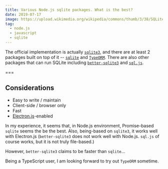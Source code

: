 ```yaml
---
title: Various Node.js sqlite packages. What is the best?
date: 2019-07-17
image: https://upload.wikimedia.org/wikipedia/commons/thumb/3/38/SQLite370.svg/1200px-SQLite370.svg.png
tag:
  - node.js
  - javascript
  - sqlite
---
```


The official implementation is actually [`sqlite3`](https://www.npmjs.com/package/sqlite3), and there are at least 2 packages built on top of it -- [`sqlite`](https://www.npmjs.com/package/sqlite) and [`TypeORM`](https://typeorm.io/#/). There are also other packages that can run SQLite including [`better-sqlite3`](https://www.npmjs.com/package/better-sqlite3) and [`sql.js`](https://github.com/kripken/sql.js/).

===

## Considerations

- Easy to write / maintain
- Client-side / browser only
- Fast
- [Electron.js](https://electronjs.org/)-enabled

In my experience, it seems that, in Node.js environment, Promise-based `sqlite` seems the be the best. Also, being-based on `sqlite3`, it works well with Electron.js (`better-sqlite3` does not work well with Node.js. `sql.js` of course works, but it is not truly file-based.)

However, `better-sqlite3` claims to be faster than `sqlite`...

Being a TypeScript user, I am looking forward to try out `TypeORM` sometime.
